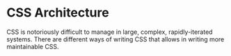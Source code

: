 # CSS Architecture

CSS is notoriously difficult to manage in large, complex, rapidly-iterated systems. There are different ways of writing CSS that allows in writing more maintainable CSS.
